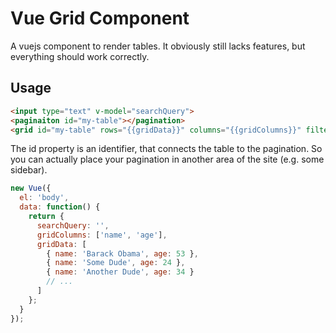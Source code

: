 # Vue Grid Component

A vuejs component to render tables.
It obviously still lacks features, but everything should work correctly.

## Usage

``` html
<input type="text" v-model="searchQuery">
<paginaiton id="my-table"></pagination>
<grid id="my-table" rows="{{gridData}}" columns="{{gridColumns}}" filter-key="{{searchQuery}}" per-page="10"></grid>
```

The id property is an identifier, that connects the table to the pagination. So you can actually place your pagination in another area of the site (e.g. some sidebar).

``` javascript
new Vue({
  el: 'body',
  data: function() {
    return {
      searchQuery: '',
      gridColumns: ['name', 'age'],
      gridData: [
        { name: 'Barack Obama', age: 53 },
        { name: 'Some Dude', age: 24 },
        { name: 'Another Dude', age: 34 }
        // ...
      ]
    };
  }
});
```
